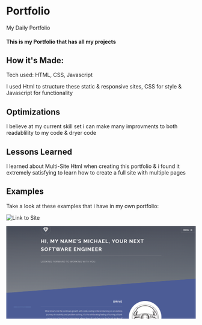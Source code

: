 # Portfolio
My Daily Portfolio

#### This is my Portfolio that has all my projects

## How it's Made:
Tech used: HTML, CSS, Javascript

I used Html to structure these static & responsive sites, CSS for style & Javascript for functionality

## Optimizations
I believe at my current skill set i can make many improvments to both readablility to my code & dryer code

## Lessons Learned
I learned about Multi-Site Html when creating this portfolio & i found it extremely satisfying to learn how to create a full site with multiple pages

## Examples
Take a look at these examples that i have in my own portfolio:

![Link to Site](michaelariasdls.github.io/hostedport/)

![Image Alt Text](./images/portfolioimg.PNG)